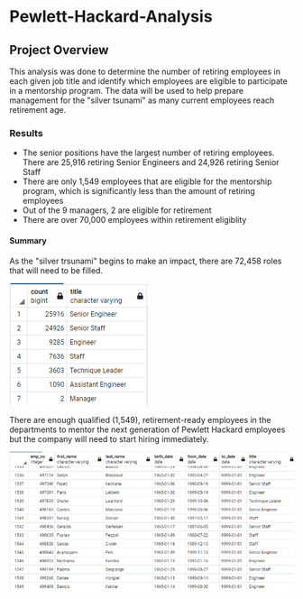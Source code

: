 # Pewlett-Hackard-Analysis

## Project Overview
This analysis was done to determine the number of retiring employees in each given job title and identify which employees are eligible to participate in a mentorship program. The data will be used to help prepare management for the "silver tsunami" as many current employees reach retirement age. 

### Results
- The senior positions have the largest number of retiring employees. There are 25,916 retiring Senior Engineers and 24,926 retiring Senior Staff
- There are only 1,549 employees that are eligible for the mentorship program, which is significantly less than the amount of retiring employees 
- Out of the 9 managers, 2 are eligible for retirement 
- There are over 70,000 employees within retirement eligiblity 

#### Summary
As the "silver trsunami" begins to make an impact, there are 72,458 roles that will need to be filled. 

![This is an image](https://github.com/csambrano/Pewlett-Hackard-Analysis/blob/main/retiring_titles.png?raw=true)

There are enough qualified (1,549), retirement-ready employees in the departments to mentor the next generation of Pewlett Hackard employees but the company will need to start hiring immediately. 

![This is an image](https://github.com/csambrano/Pewlett-Hackard-Analysis/blob/main/mentorship_eligiblity.png?raw=true)
